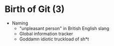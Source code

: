 # Birth of Git (3)

- Naming
  - "unpleasant person" in British English slang
  - Global information tracker
  - Goddamn idiotic truckload of sh*t